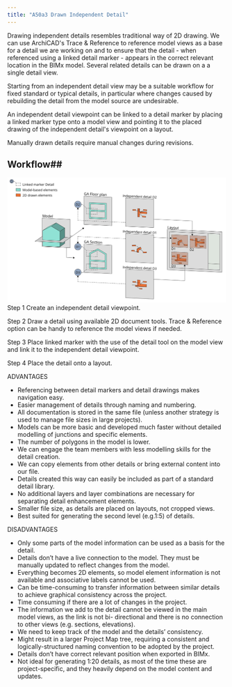 ```yaml
---
title: "A50a3 Drawn Independent Detail"
---
```

Drawing independent details resembles traditional way of 2D drawing. 
We can use ArchiCAD's Trace & Reference to reference model views as a base for a detail we are working on and to ensure that the detail - when referenced using a linked detail marker - appears in the correct relevant location in the BIMx model.
Several related details can be drawn on a a single detail view.

Starting from an independent detail view may be a suitable workflow for fixed standard or typical details, in particular where changes caused by rebuilding the detail from the model source are undesirable.

An independent detail viewpoint can be linked to a detail marker by placing a linked marker type onto a model view and pointing it to the placed drawing of the independent detail's viewpoint on a layout. 

Manually drawn details require manual changes during revisions.

## Workflow##

![Pasted image 20230131171804](notes/4_ArchiCAD/_assets/Pasted%20image%2020230131171804.png)
Step 1
Create an independent detail viewpoint.

Step 2
Draw a detail using available 2D document tools. Trace & Reference option can be handy to reference the model views if needed.

Step 3
Place linked marker with the use of the detail tool on the model view and link it to the independent detail viewpoint. 

Step 4
Place the detail onto a layout.

ADVANTAGES

- Referencing between detail markers and detail drawings makes navigation easy. 
- Easier management of details through naming and numbering.
- All documentation is stored in the same file (unless another strategy is used to manage file sizes in large projects).
- Models can be more basic and developed much faster without detailed modelling of junctions and specific elements.
- The number of polygons in the model is lower.
- We can engage the team members with less modelling skills for the detail creation.
- We can copy elements from other details or bring external content into our file.
- Details created this way can easily be included as part of a standard detail library. 
-  No additional layers and layer combinations are necessary for separating detail enhancement elements.
- Smaller file size, as details are placed on layouts, not cropped views.
- Best suited for generating the second level (e.g.1:5) of details.

DISADVANTAGES

- Only some parts of the model information can be used as a basis for the detail.
- Details don’t have a live connection to the model. They must be manually updated to reflect changes from the model.
- Everything becomes 2D elements, so model element information is not available and associative labels cannot be used.
- Can be time-consuming to transfer information between similar details to achieve graphical consistency across the project.
- Time consuming if there are a lot of changes in the project.
- The information we add to the detail cannot be viewed in the main model views, as the link is not bi- directional and there is no connection to other views (e.g. sections, elevations).
- We need to keep track of the model and the details’ consistency.
- Might result in a larger Project Map tree, requiring a consistent and logically-structured naming convention to be adopted by the project.
- Details don’t have correct relevant position when exported in BIMx.
- Not ideal for generating 1:20 details, as most of the time these are project-specific, and they heavily depend on the model content and updates.

